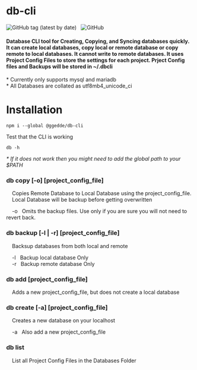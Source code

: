 # db-cli

![GitHub tag (latest by date)](https://img.shields.io/github/v/tag/ggedde/dbcli) &nbsp; ![GitHub](https://img.shields.io/github/license/ggedde/dbcli?label=license)


#### Database CLI tool for Creating, Copying, and Syncing databases quickly. It can create local databases, copy local or remote database or copy remote to local databases. It cannot write to remote databases. It uses Project Config Files to store the settings for each project. Prject Config files and Backups will be stored in ~/.dbcli

\* Currently only supports mysql and mariadb  
\* All Databases are collated as utf8mb4_unicode_ci

# Installation
    npm i --global @ggedde/db-cli

Test that the CLI is working
    
    db -h

*\* If it does not work then you might need to add the global path to your $PATH*


### db copy [-o] [project_config_file]

&nbsp; &nbsp; Copies Remote Database to Local Database using the project_config_file.  
&nbsp; &nbsp; Local Database will be backup before getting overwritten

&nbsp; &nbsp; -o &nbsp; Omits the backup files. Use only if you are sure you will not need to revert back.


### db backup [-l | -r] [project_config_file]

&nbsp; &nbsp; Backsup databases from both local and remote

&nbsp; &nbsp; -l &nbsp; Backup local database Only  
&nbsp; &nbsp; -r &nbsp; Backup remote database Only


### db add [project_config_file]

&nbsp; &nbsp; Adds a new project_config_file, but does not create a local database


### db create [-a] [project_config_file]

&nbsp; &nbsp; Creates a new database on your localhost

&nbsp; &nbsp; -a &nbsp; Also add a new project_config_file


### db list

&nbsp; &nbsp; List all Project Config Files in the Databases Folder